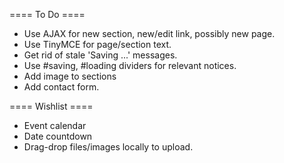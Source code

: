 ==== To Do ====
* Use AJAX for new section, new/edit link, possibly new page.
* Use TinyMCE for page/section text.
* Get rid of stale 'Saving ...' messages.
* Use #saving, #loading dividers for relevant notices.
* Add image to sections
* Add contact form.

==== Wishlist ====
* Event calendar
* Date countdown
* Drag-drop files/images locally to upload.

